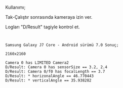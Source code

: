 Kullanımı;

Tak-Çalıştır sonrasında kameraya izin ver.

Logları "D/Result" tagiyle kontrol et.


<pre><code>

Samsung Galaxy J7 Core - Android sürümü 7.0 Sonuç;

2160x2160

Camera 0 has LIMITED Camera2
D/Result: Camera 0 has sensorSize == 3.2, 2.4
D/Result: Camera 0/f0 has focalLength == 3.7
D/Result: * horizonalAngle == 46.770443
D/Result: * verticalAngle == 35.938282

</pre></code>

